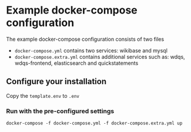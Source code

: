 # Example docker-compose configuration

The example docker-compose configuration consists of two files

* `docker-compose.yml` contains two services: wikibase and mysql
* `docker-compose.extra.yml` contains additional services such as: wdqs, wdqs-frontend, elasticsearch and quickstatements 

## Configure your installation

Copy the `template.env` to `.env` 

### Run with the pre-configured settings

```
docker-compose -f docker-compose.yml -f docker-compose.extra.yml up
```
